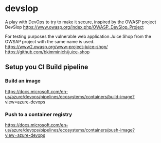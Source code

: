 # devslop
A play with DevOps to try to make it secure, inspired by the OWASP project DevSlop
https://www.owasp.org/index.php/OWASP_DevSlop_Project

For testing purposes the vulnerable web application Juice Shop from the OWSAP project with the same name is used.
https://www2.owasp.org/www-project-juice-shop/
https://github.com/bkimminich/juice-shop 

## Setup you CI Build pipeline 
### Build an image
https://docs.microsoft.com/en-us/azure/devops/pipelines/ecosystems/containers/build-image?view=azure-devops

### Push to a container registry
https://docs.microsoft.com/en-us/azure/devops/pipelines/ecosystems/containers/push-image?view=azure-devops
